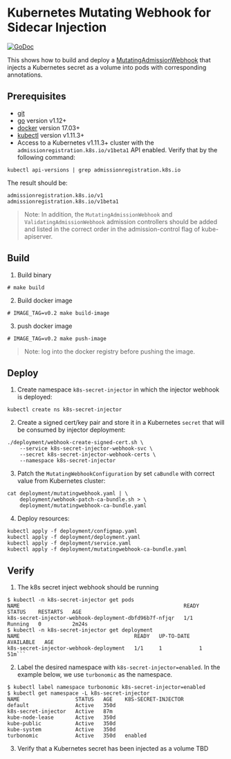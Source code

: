 # Kubernetes Mutating Webhook for Sidecar Injection

[![GoDoc](https://godoc.org/github.com/chlam4/kube-mutating-webhook-tutorial?status.svg)](https://godoc.org/github.com/chlam4/kube-mutating-webhook-tutorial)

This shows how to build and deploy a [MutatingAdmissionWebhook](https://kubernetes.io/docs/admin/admission-controllers/#mutatingadmissionwebhook-beta-in-19) that injects a Kubernetes secret as a volume into pods with corresponding annotations.

## Prerequisites

- [git](https://git-scm.com/downloads)
- [go](https://golang.org/dl/) version v1.12+
- [docker](https://docs.docker.com/install/) version 17.03+
- [kubectl](https://kubernetes.io/docs/tasks/tools/install-kubectl/) version v1.11.3+
- Access to a Kubernetes v1.11.3+ cluster with the `admissionregistration.k8s.io/v1beta1` API enabled. Verify that by the following command:

```
kubectl api-versions | grep admissionregistration.k8s.io
```
The result should be:
```
admissionregistration.k8s.io/v1
admissionregistration.k8s.io/v1beta1
```

> Note: In addition, the `MutatingAdmissionWebhook` and `ValidatingAdmissionWebhook` admission controllers should be added and listed in the correct order in the admission-control flag of kube-apiserver.

## Build

1. Build binary

```
# make build
```

2. Build docker image
   
```
# IMAGE_TAG=v0.2 make build-image
```

3. push docker image

```
# IMAGE_TAG=v0.2 make push-image
```

> Note: log into the docker registry before pushing the image.

## Deploy

1. Create namespace `k8s-secret-injector` in which the injector webhook is deployed:

```
kubectl create ns k8s-secret-injector
```

2. Create a signed cert/key pair and store it in a Kubernetes `secret` that will be consumed by injector deployment:

```
./deployment/webhook-create-signed-cert.sh \
    --service k8s-secret-injector-webhook-svc \
    --secret k8s-secret-injector-webhook-certs \
    --namespace k8s-secret-injector
```

3. Patch the `MutatingWebhookConfiguration` by set `caBundle` with correct value from Kubernetes cluster:

```
cat deployment/mutatingwebhook.yaml | \
    deployment/webhook-patch-ca-bundle.sh > \
    deployment/mutatingwebhook-ca-bundle.yaml
```

4. Deploy resources:

```
kubectl apply -f deployment/configmap.yaml
kubectl apply -f deployment/deployment.yaml
kubectl apply -f deployment/service.yaml
kubectl apply -f deployment/mutatingwebhook-ca-bundle.yaml
```

## Verify

1. The k8s secret inject webhook should be running
```
$ kubectl -n k8s-secret-injector get pods
NAME                                                     READY   STATUS    RESTARTS   AGE
k8s-secret-injector-webhook-deployment-dbfd96b7f-nfjqr   1/1     Running   0          2m24s
$ kubectl -n k8s-secret-injector get deployment
NAME                                     READY   UP-TO-DATE   AVAILABLE   AGE
k8s-secret-injector-webhook-deployment   1/1     1            1           51m```
```

2. Label the desired namespace with `k8s-secret-injector=enabled`.  In the example below, we use `turbonomic` as the namespace.
```
$ kubectl label namespace turbonomic k8s-secret-injector=enabled
$ kubectl get namespace -L k8s-secret-injector
NAME                  STATUS   AGE    K8S-SECRET-INJECTOR
default               Active   350d
k8s-secret-injector   Active   87m
kube-node-lease       Active   350d
kube-public           Active   350d
kube-system           Active   350d
turbonomic            Active   350d   enabled
```

3. Verify that a Kubernetes secret has been injected as a volume
TBD